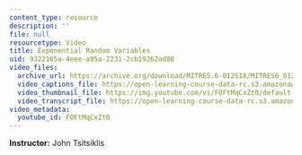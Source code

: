 ```yaml
---
content_type: resource
description: ''
file: null
resourcetype: Video
title: Exponential Random Variables
uid: 9322165a-4eee-a95a-2231-2cb19262ad88
video_files:
  archive_url: https://archive.org/download/MITRES.6-012S18/MITRES6_012S18_L08-06_300k.mp4
  video_captions_file: https://open-learning-course-data-rc.s3.amazonaws.com/res-6-012-introduction-to-probability-spring-2018/65fd0c86debe5b32985253e227862a29_FOFtMqCxZt0.vtt
  video_thumbnail_file: https://img.youtube.com/vi/FOFtMqCxZt0/default.jpg
  video_transcript_file: https://open-learning-course-data-rc.s3.amazonaws.com/res-6-012-introduction-to-probability-spring-2018/dd4654b62e1f4b1b33978d71f8f9dfbb_FOFtMqCxZt0.pdf
video_metadata:
  youtube_id: FOFtMqCxZt0
---
```


**Instructor:** John Tsitsiklis